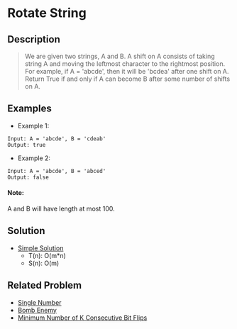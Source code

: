 # Rotate String
## Description
> We are given two strings, A and B.
> A shift on A consists of taking string A and moving the leftmost character to the rightmost position. For example, if A = 'abcde', then it will be 'bcdea' after one shift on A. Return True if and only if A can become B after some number of shifts on A.

## Examples
* Example 1:
```
Input: A = 'abcde', B = 'cdeab'
Output: true
```
* Example 2:
```
Input: A = 'abcde', B = 'abced'
Output: false
```
#### Note:
A and B will have length at most 100.

## Solution
* [Simple Solution]()
  - T(n): O(m*n)
  - S(n): O(m)

## Related Problem
* [Single Number]()
* [Bomb Enemy]()
* [Minimum Number of K Consecutive Bit Flips]()
